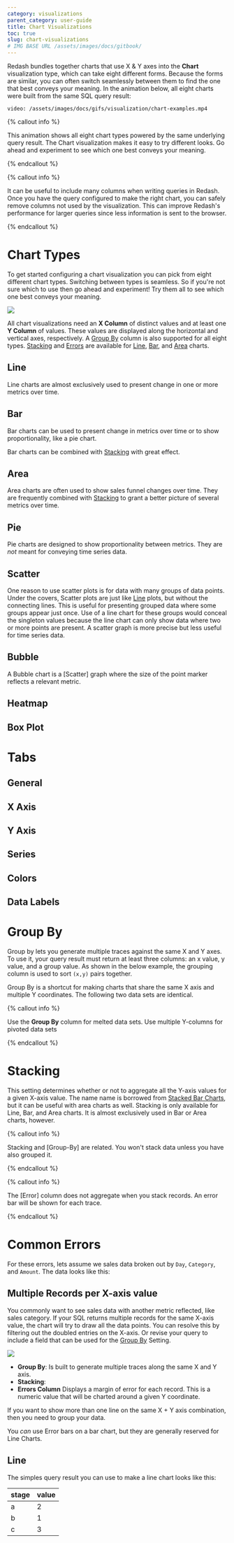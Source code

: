 ```yaml
---
category: visualizations
parent_category: user-guide
title: Chart Visualizations
toc: true
slug: chart-visualizations
# IMG BASE URL /assets/images/docs/gitbook/
---
```


Redash bundles together charts that use X & Y axes into the **Chart** visualization type, which can take eight different forms. Because the forms are similar, you can often switch seamlessly between them to find the one that best conveys your meaning. In the animation below, all eight charts were built from the same SQL query result:

`video: /assets/images/docs/gifs/visualization/chart-examples.mp4`


{% callout info %}

This animation shows all eight chart types powered by the same underlying query result. The Chart visualization makes it easy to try different looks. Go ahead and experiment to see which one best conveys your meaning.

{% endcallout %}

{% callout info %}

It can be useful to include many columns when writing queries in Redash. Once you have the query configured to make the right chart, you can safely remove columns not used by the visualization. This can improve Redash's performance for larger queries since less information is sent to the browser.

{% endcallout %}

# Chart Types

To get started configuring a chart visualization you can pick from eight different chart types. Switching between types is seamless. So if you're not sure which to use then go ahead and experiment! Try them all to see which one best conveys your meaning.

![](/assets/images/docs/gitbook/chart-viz-types.png)



All chart visualizations need an **X Column** of distinct values and at least one **Y Column** of values. These values are displayed along the horizontal and vertical axes, respectively. A [Group By] column is also supported for all eight types. [Stacking] and [Errors] are available for [Line], [Bar], and [Area] charts. 

<!-- Here put a picture of the X and Y column selectors!!! -->

## Line

Line charts are almost exclusively used to present change in one or more metrics over time.

## Bar

Bar charts can be used to present change in metrics over time or to show proportionality, like a pie chart.

Bar charts can be combined with [Stacking] with great effect.

## Area

Area charts are often used to show sales funnel changes over time. They are frequently combined with [Stacking] to grant a better picture of several metrics over time.

## Pie

Pie charts are designed to show proportionality between metrics. They are _not_ meant for conveying time series data.

## Scatter


One reason to use scatter plots is for data with many groups of data points. Under the covers, Scatter plots are just like [Line] plots, but without the connecting lines. This is useful for presenting grouped data where some groups appear just once. Use of a line chart for these groups would conceal the singleton values because the line chart can only show data where two or more points are present. A scatter graph is more precise but less useful for time series data.

## Bubble

A Bubble chart is a [Scatter] graph where the size of the point marker reflects a relevant metric.

## Heatmap

## Box Plot

# Tabs

## General
## X Axis
## Y Axis
## Series
## Colors
## Data Labels 

# Group By

Group by lets you generate multiple traces against the same X and Y axes. To use it, your query result must return at least three columns: an x value, y value, and a group value. As shown in the below example, the grouping column is used to sort `(x,y)` pairs together.

Group By is a shortcut for making charts that share the same X axis and multiple Y coordinates. The following two data sets are identical.

{% callout info %}

Use the **Group By** column for melted data sets. Use multiple Y-columns for pivoted data sets

{% endcallout %}

# Stacking

This setting determines whether or not to aggregate all the Y-axis values for a given X-axis value. The name name is borrowed from [Stacked Bar Charts], but it can be useful with area charts as well. Stacking is only available for Line, Bar, and Area charts. It is almost exclusively used in Bar or Area charts, however.

{% callout info %}

Stacking and [Group-By] are related. You won't stack data unless you have also grouped it.

{% endcallout %}

{% callout info %}

The [Error] column does not aggregate when you stack records. An error bar will be shown for each trace.

{% endcallout %}


# Common Errors

For these errors, lets assume we sales data broken out by `Day`, `Category`, and `Amount`. The data looks like this:



## Multiple Records per X-axis value

You commonly want to see sales data with another metric reflected, like sales category. If your SQL returns multiple records for the same X-axis value, the chart will try to draw all the data points. You can resolve this by filtering out the doubled entries on the X-axis. Or revise your query to include a field that can be used for the [Group By] Setting.

![](error_double_x_entries.png)


<!-- Scratch stuff -->
* **Group By**: Is built to generate multiple traces along the same X and Y axis.
* **Stacking**: 
* **Errors Column** Displays a margin of error for each record. This is a numeric value that will be charted around a given Y coordinate. 

If you want to show more than one line on the same X + Y axis combination, then you need to group your data.

You _can_ use Error bars on a bar chart, but they are generally reserved for Line Charts.
## Line

The simples query result you can use to make a line chart looks like this:

| stage | value |
| ----- | ----- |
| a     | 2     |
| b     | 1     |
| c     | 3     |



[Group By]: #group-by
[Errors]: #error
[Stacking]: #stacking

[Line]: #line
[Bar]: #bar
[Area]: #area

[Stacked Bar Charts]: https://en.wikipedia.org/wiki/Bar_chart#Grouped_and_stacked